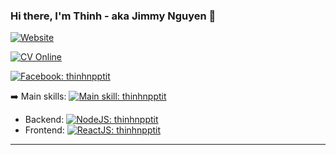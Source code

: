 ### Hi there, I'm Thinh - aka Jimmy Nguyen 👋

[![Website](https://img.shields.io/website?down_message=Offline&label=thinhnpptit.com&style=flat-square&logo=google-chrome&logoColor=white&up_message=Online&url=https%3A%2F%2Fgithub.com/thinhnpptit)](https://github.com/thinhnpptit)

[![CV Online](https://img.shields.io/website?&label=cv.thinhnpptit.com&style=flat-square&logo=ghostery&logoColor=white&up_message=Online&url=https%3A%2F%2Fcv.thinhnpptit.com)](https://thinhnpptit.github.io/my-cv/)

[![Facebook: thinhnpptit](https://img.shields.io/website?&label=Facebook&style=flat-square&logo=facebook&logoColor=white&up_message=Online&url=https%3A%2F%2Ffacebook.com/thinhnpptit)](https://www.facebook.com/thinhnguyen2303/)

<!-- [![Linkedin: thinhnpptit](https://img.shields.io/website?&?label=Linkedin&style=flat-square&logo=Linkedin&logoColor=white)](https://www.linkedin.com/in/thinhnp3/) -->

:arrow_right: Main skills: [![Main skill: thinhnpptit](https://img.shields.io/badge/Javascript-f7df1e?style=flat-square&logo=javascript&logoColor=black)](https://github.com/thinhnpptit)

- Backend: [![NodeJS: thinhnpptit](https://img.shields.io/badge/Node.js-339933?style=flat-square&logo=node.js&logoColor=white)](https://github.com/thinhnpptit)
- Frontend: [![ReactJS: thinhnpptit](https://img.shields.io/badge/ReactJS-61dafb?style=flat-square&logo=react&logoColor=black)](https://github.com/thinhnpptit)

<hr>

<!-- <img src="https://raw.githubusercontent.com/thinhnpptit/thinhnpptit/main/images/thinhnpptit-gif-coding.gif" alt="funny-gif-thinhnpptit" width="40%"> -->

<!-- <details open="true">
  <summary>:memo: Github Stats </summary>
  <br />
  <img align="left" alt="thinhnpptit's Github Stats" src="https://github-readme-stats.vercel.app/api/top-langs/?username=thinhnpptit" />

  <img align="right" alt="thinhnpptit's Github Stats" src="https://github-readme-stats.codestackr.vercel.app/api?username=thinhnpptit&show_icons=true&hide_border=true&hide_title=false&include_all_commits=true&count_private=true&theme=gradient" />
  <br /><br /><br /><br /><br /><br /><br /><br /><br /><br />

[<img align="right" src="https://raw.githubusercontent.com/thinhnpptit/thinhnpptit/main/images/logo-thinhnpptit-transparent-bg-192x192.png" alt="logo-thinhnpptit-192x192" width="72px" />](https://thinhnpptit.com)
<br />

  [<img align="right" src="https://img.shields.io/badge/Signature-thinhnpptit.com-brightgreen" alt="thinhnpptit-signature" style="margin-top: 1.5rem;">](https://thinhnpptit.com)
</details> -->

<!--
**thinhnpptit/thinhnpptit** is a ✨ _special_ ✨ repository because its `README.md` (this file) appears on your GitHub profile.

Here are some ideas to get you started:

- 🔭 I’m currently working on ...
- 🌱 I’m currently learning ...
- 👯 I’m looking to collaborate on ...
- 🤔 I’m looking for help with ...
- 💬 Ask me about ...
- 📫 How to reach me: ...
- 😄 Pronouns: ...
- ⚡ Fun fact: ...
-->
